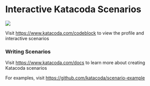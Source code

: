 # Interactive Katacoda Scenarios

[![](http://shields.katacoda.com/katacoda/codeblock/count.svg)](https://www.katacoda.com/codeblock "Get your profile on Katacoda.com")

Visit https://www.katacoda.com/codeblock to view the profile and interactive scenarios

### Writing Scenarios
Visit https://www.katacoda.com/docs to learn more about creating Katacoda scenarios

For examples, visit https://github.com/katacoda/scenario-example
